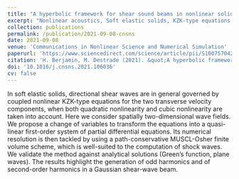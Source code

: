 ```yaml
---
title: "A hyperbolic framework for shear sound beams in nonlinear solids"
excerpt: "Nonlinear acoustics, Soft elastic solids, KZK-type equations, Finite volume method"
collection: publications
permalink: /publication/2021-09-08-cnsns
date: 2021-09-08
venue: 'Communications in Nonlinear Science and Numerical Simulation'
paperurl: 'https://www.sciencedirect.com/science/article/pii/S1007570421003488'
citation: 'H. Berjamin, M. Destrade (2021). &quot;A hyperbolic framework for shear sound beams in nonlinear solids&quot;, <i>Communications in Nonlinear Science and Numerical Simulation</i> 103, 106036.'
doi: '10.1016/j.cnsns.2021.106036'
cv: false
---
```


In soft elastic solids, directional shear waves are in general governed by coupled nonlinear KZK-type equations for the two transverse velocity components, when both quadratic nonlinearity and cubic nonlinearity are taken into account. Here we consider spatially two-dimensional wave fields. We propose a change of variables to transform the equations into a quasi-linear first-order system of partial differential equations. Its numerical resolution is then tackled by using a path-conservative MUSCL-Osher finite volume scheme, which is well-suited to the computation of shock waves. We validate the method against analytical solutions (Green’s function, plane waves). The results highlight the generation of odd harmonics and of second-order harmonics in a Gaussian shear-wave beam.